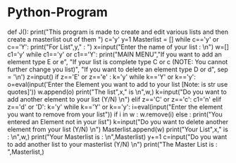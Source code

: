 # Python-Program
def J():
    print("This program is made to create and edit various lists and then create a masterlist out of them ")
    c='y'
    y=1
    Masterlist = []
    while c=='y' or c=='Y':
        print("For List",y," : ")
        x=input("Enter the name of your list : \n")
        w=[]
        c1='y'
        while c1=='y' or c1=='Y':
            print("MAIN MENU","If you want to add an element type E or e",
                         "If your list is complete type C or c (NOTE: You cannot further change you list)",
                         "If you want to delete an element type D or d", sep = '\n')
            z=input()
            if z=='E' or z=='e' :
                k='y'
                while  k=='Y' or k=='y':
                    o=eval(input('Enter the Element you want to add to your list [Note: is str use quotes]'))
                    w.append(o)
                    print("The list",x," is \n",w,)
                    k=input("Do you want to add another element to your list (Y/N) \n")
            elif z=='C' or z=='c':
                c1='n'
            elif z=='d' or 'D':
                k='y'
                while k=='Y' or k=='y':
                    i=eval(input("Enter the element you want to remove from your list"))
                    if i in w :
                        w.remove(i)
                    else :
                        print("You entered an Element not in your list")
                    k=input("Do you want to delete another element from your list (Y/N) \n")
        Masterlist.append(w)
        print("Your List",x," is : \n",w,)
        print("Your Masterlist is : \n",Masterlist)
        y+=1
        c=input("Do you want to add another list to your masterlist (Y/N) \n")
    print("The Master List is : ",Masterlist,) 

